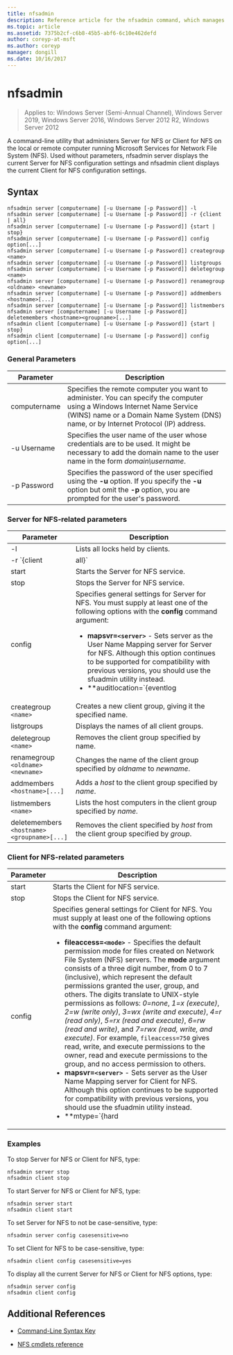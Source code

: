 ```yaml
---
title: nfsadmin
description: Reference article for the nfsadmin command, which manages both Server for NFS and Client for NFS.
ms.topic: article
ms.assetid: 7375b2cf-c6b8-45b5-abf6-6c10e462defd
author: coreyp-at-msft
ms.author: coreyp
manager: dongill
ms.date: 10/16/2017
---
```


# nfsadmin

> Applies to: Windows Server (Semi-Annual Channel), Windows Server 2019, Windows Server 2016, Windows Server 2012 R2, Windows Server 2012

A command-line utility that administers Server for NFS or Client for NFS on the local or remote computer running Microsoft Services for Network File System (NFS). Used without parameters, nfsadmin server displays the current Server for NFS configuration settings and nfsadmin client displays the current Client for NFS configuration settings.

## Syntax

```
nfsadmin server [computername] [-u Username [-p Password]] -l
nfsadmin server [computername] [-u Username [-p Password]] -r {client | all}
nfsadmin server [computername] [-u Username [-p Password]] {start | stop}
nfsadmin server [computername] [-u Username [-p Password]] config option[...]
nfsadmin server [computername] [-u Username [-p Password]] creategroup <name>
nfsadmin server [computername] [-u Username [-p Password]] listgroups
nfsadmin server [computername] [-u Username [-p Password]] deletegroup <name>
nfsadmin server [computername] [-u Username [-p Password]] renamegroup <oldname> <newname>
nfsadmin server [computername] [-u Username [-p Password]] addmembers <hostname>[...]
nfsadmin server [computername] [-u Username [-p Password]] listmembers
nfsadmin server [computername] [-u Username [-p Password]] deletemembers <hostname><groupname>[...]
nfsadmin client [computername] [-u Username [-p Password]] {start | stop}
nfsadmin client [computername] [-u Username [-p Password]] config option[...]
```

### General Parameters

| Parameter | Description |
| --------- | ----------- |
| computername | Specifies the remote computer you want to administer. You can specify the computer using a Windows Internet Name Service (WINS) name or a Domain Name System (DNS) name, or by Internet Protocol (IP) address. |
| -u Username | Specifies the user name of the user whose credentials are to be used. It might be necessary to add the domain name to the user name in the form *domain\username*. |
| -p Password | Specifies the password of the user specified using the **-u** option. If you specify the **-u** option but omit the **-p** option, you are prompted for the user's password. |

### Server for NFS-related parameters

| Parameter | Description |
| --------- | ----------- |
| -l | Lists all locks held by clients. |
| -r `{client|all}` | Releases the locks held by a client or, if all is specified, by all clients. |
| start | Starts the Server for NFS service. |
| stop | Stops the Server for NFS service. |
| config | Specifies general settings for Server for NFS. You must supply at least one of the following options with the **config** command argument:<ul><li>**mapsvr=`<server>`** - Sets server as the User Name Mapping server for Server for NFS. Although this option continues to be supported for compatibility with previous versions, you should use the sfuadmin utility instead.</li><li>**auditlocation=`{eventlog|file|both|none}`** - Specifies whether events will be audited and where the events will be recorded. One of the following arguments is required:<ul><li>**eventlog** - Specifies that audited events will be recorded only in the Event Viewer application log.</li><li>**file** - Specifies that audited events will be recorded only in the file specified by `config fname`.</li><li>**both** - Specifies that audited events will be recorded in the Event Viewer application log as well as the file specified by `config fname`.</li><li>**none** - Specifies that events aren't audited.</li></ul><li>**fname=`<file>`** - Sets the file specified by file as the audit file. The default is **%sfudir%\log\\nfssvr.log**.</li><li>**fsize=`<size>`** - Sets size as the maximum size in megabytes of the audit file. The default maximum size is **7 MB**.</li><li>**`audit=[+|-]mount [+|-]read [+|-]write [+|-]create [+|-]delete [+|-]locking [+|-]all`** - Specifies the events to be logged. To start logging an event, type a plus sign (**+**) before the event name; to stop logging an event, type a minus sign (**-**) before the event name. If the sign is omitted, the **+** sign is assumed. Don't use **all** with any other event name.</li><li>**lockperiod=`<seconds>`** - Specifies the number of seconds that Server for NFS will wait to reclaim locks after a connection to Server for NFS has been lost and then reestablished or after the Server for NFS service has been restarted.</li><li>**portmapprotocol=`{TCP|UDP|TCP+UDP}`** - Specifies which transport protocols Portmap supports. The default setting is **TCP+UDP**.</li><li>**mountprotocol=`{TCP|UDP|TCP+UDP}`** - Specifies which transport protocols mount supports. The default setting is **TCP+UDP**.</li><li>**nfsprotocol=`{TCP|UDP|TCP+UDP}`** - Specifies which transport protocols Network File System (NFS) supports. The default setting is **TCP+UDP**</li><li>**nlmprotocol=`{TCP|UDP|TCP+UDP}`** - Specifies which transport protocols Network Lock Manager (NLM) supports. The default setting is **TCP+UDP**.</li><li>**nsmprotocol=`{TCP|UDP|TCP+UDP}`** - Specifies which transport protocols Network Status Manager (NSM) supports. The default setting is **TCP+UDP**.</li><li>**enableV3=`{yes|no}`** - Specifies whether NFS version 3 protocols will be supported. The default setting is **yes**.</li><li>**renewauth=`{yes|no}`** - Specifies whether client connections will be required to be reauthenticated after the period specified by config renewauthinterval. The default setting is **no**.</li><li>**renewauthinterval=`<seconds>`** - Specifies the number of seconds that elapse before a client is forced to be reauthenticated if `config renewauth` is set to **yes**. The default value is **600 seconds**.</li><li>**dircache=`<size>`** - Specifies the size in kilobytes of the directory cache. The number specified as size must be a multiple of 4 between 4 and 128. The default directory cache size is **128 KB**.</li><li>**translationfile=`<file>`** - Specifies a file containing mapping information for replacing characters in the names of files when moving them from Windows-based to UNIX-based file systems. If file is not specified, then file name character translation is disabled. If the value of **translationfile** is changed, you must restart the server for the change to take effect.</li><li>**dotfileshidden=`{yes|no}`** - Specifies whether files with names beginning with a period (.) are marked as hidden in the Windows file system, and consequently hidden from NFS clients. The default setting is **no**.</li><li>**casesensitivelookups=`{yes|no}`** - Specifies whether directory lookups are case sensitive (require exact matching of character case).<p>You must also disable Windows kernel case-insensitivity to support case-sensitive file names. To support case-sensitivity, change the **DWord** value of the registry key, `HKLM\SYSTEM\CurrentControlSet\Control\Session Manager\kernel`, to **0**.</li><li>**ntfscase=`{lower|upper|preserve}`** - Specifies whether the case of characters in the names of files in the NTFS file system will be returned in lowercase, uppercase, or in the form stored in the directory. The default setting is **preserve**. This setting can't be changed if **casesensitivelookups** is set to **yes**.</li></ul> |
| creategroup `<name>` | Creates a new client group, giving it the specified name. |
| listgroups | Displays the names of all client groups. |
| deletegroup `<name>` | Removes the client group specified by name. |
| renamegroup `<oldname>` `<newname>` | Changes the name of the client group specified by *oldname* to *newname*. |
| addmembers `<hostname>[...]` | Adds a *host* to the client group specified by *name*. |
| listmembers `<name>` | Lists the host computers in the client group specified by *name*. |
| deletemembers `<hostname><groupname>[...]` | Removes the client specified by *host* from the client group specified by *group*. |

### Client for NFS-related parameters

| Parameter | Description |
| --------- | ----------- |
| start | Starts the Client for NFS service. |
| stop | Stops the Client for NFS service. |
| config | Specifies general settings for Client for NFS. You must supply at least one of the following options with the **config** command argument:<ul><li>**fileaccess=`<mode>`** - Specifies the default permission mode for files created on Network File System (NFS) servers. The **mode** argument consists of a three digit number, from 0 to 7 (inclusive), which represent the default permissions granted the user, group, and others. The digits translate to UNIX-style permissions as follows: *0=none*, *1=x (execute)*, *2=w (write only)*, *3=wx (write and execute)*, *4=r (read only)*, *5=rx (read and execute)*, *6=rw (read and write)*, and *7=rwx (read, write, and execute)*. For example, `fileaccess=750` gives read, write, and execute permissions to the owner, read and execute permissions to the group, and no access permission to others.</li><li>**mapsvr=`<server>`** - Sets server as the User Name Mapping server for Client for NFS. Although this option continues to be supported for compatibility with previous versions, you should use the sfuadmin utility instead.</li><li>**mtype=`{hard|soft}`** - Specifies the default mount type. For a hard mount, Client for NFS continues to retry a failed RPC until it succeeds. For a soft mount, Client for NFS returns failure to the calling application after retrying the call the number of times specified by the retry option.</li><li>**retry=`<number>`** - Specifies the number of times to try to make a connection for a soft mount. This value must be from 1 to 10, inclusive. The default is **1**.</li><li>**timeout=`<seconds>`** - Specifies the number of seconds to wait for a connection (remote procedure call). This value must be *0.8*, *0.9*, or an integer from *1 to 60*, inclusive. The default is **0.8**.</li><li>**protocol=`{TCP|UDP|TCP+UDP}`** - Specifies which transport protocols the client supports. The default setting is **TCP+UDP**.</li><li>**rsize=`<size>`** -Specifies the size, in kilobytes, of the read buffer. This value can be *0.5, 1, 2, 4, 8, 16,* or *32*. The default is **32**.</li><li>**wsize=`<size>`** - Specifies the size, in kilobytes, of the write buffer. This value can be *0.5, 1, 2, 4, 8, 16,* or *32*. The default is **32**.</li><li>**perf=default** - Restores the following performance settings to default values, *mtype*, *retry*, *timeout*, *rsize*, or *wsize*. |

### Examples

To stop Server for NFS or Client for NFS, type:

```
nfsadmin server stop
nfsadmin client stop
```

To start Server for NFS or Client for NFS, type:

```
nfsadmin server start
nfsadmin client start
```

To set Server for NFS to not be case-sensitive, type:

```
nfsadmin server config casesensitive=no
```

To set Client for NFS to be case-sensitive, type:

```
nfsadmin client config casesensitive=yes
```

To display all the current Server for NFS or Client for NFS options, type:

```
nfsadmin server config
nfsadmin client config
```

## Additional References

- [Command-Line Syntax Key](command-line-syntax-key.md)

- [NFS cmdlets reference](/powershell/module/nfs)
